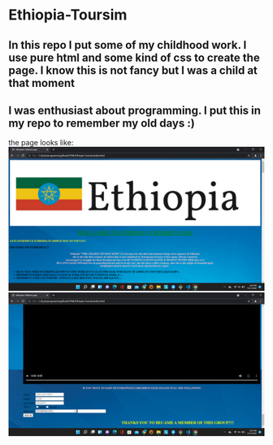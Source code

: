 # Ethiopia-Toursim

## In this repo I put some of my childhood work. I use pure html and some kind of css to create the page. I know this is not fancy but I was a child at that moment
## I was enthusiast about programming. I put this in my repo to remember my old days :)

the page looks like:
![test image](https://github.com/Eyob14/Ethiopia-Toursim/blob/main/test1.png?raw=true)
![test image](https://github.com/Eyob14/Ethiopia-Toursim/blob/main/test2.png?raw=true)